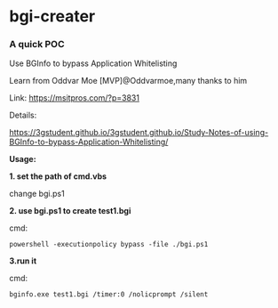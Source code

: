 # bgi-creater

### A quick POC

Use BGInfo to bypass Application Whitelisting

Learn from Oddvar Moe [MVP]@Oddvarmoe,many thanks to him

Link: https://msitpros.com/?p=3831

Details:

https://3gstudent.github.io/3gstudent.github.io/Study-Notes-of-using-BGInfo-to-bypass-Application-Whitelisting/

**Usage:**

**1. set the path of cmd.vbs**

change bgi.ps1

**2. use bgi.ps1 to create test1.bgi**

cmd:

`powershell -executionpolicy bypass -file ./bgi.ps1`

**3.run it**

cmd:

`bginfo.exe test1.bgi /timer:0 /nolicprompt /silent`
